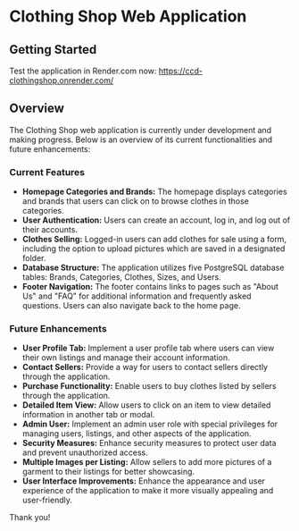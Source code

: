 # Clothing Shop Web Application

## Getting Started
Test the application in Render.com now:
https://ccd-clothingshop.onrender.com/

## Overview
The Clothing Shop web application is currently under development and making progress. Below is an overview of its current functionalities and future enhancements:

### Current Features
- **Homepage Categories and Brands:** The homepage displays categories and brands that users can click on to browse clothes in those categories.
- **User Authentication:** Users can create an account, log in, and log out of their accounts.
- **Clothes Selling:** Logged-in users can add clothes for sale using a form, including the option to upload pictures which are saved in a designated folder.
- **Database Structure:** The application utilizes five PostgreSQL database tables: Brands, Categories, Clothes, Sizes, and Users.
- **Footer Navigation:** The footer contains links to pages such as "About Us" and "FAQ" for additional information and frequently asked questions. Users can also navigate back to the home page.

### Future Enhancements
- **User Profile Tab:** Implement a user profile tab where users can view their own listings and manage their account information.
- **Contact Sellers:** Provide a way for users to contact sellers directly through the application.
- **Purchase Functionality:** Enable users to buy clothes listed by sellers through the application.
- **Detailed Item View:** Allow users to click on an item to view detailed information in another tab or modal.
- **Admin User:** Implement an admin user role with special privileges for managing users, listings, and other aspects of the application.
- **Security Measures:** Enhance security measures to protect user data and prevent unauthorized access.
- **Multiple Images per Listing:** Allow sellers to add more pictures of a garment to their listings for better showcasing.
- **User Interface Improvements:** Enhance the appearance and user experience of the application to make it more visually appealing and user-friendly.

Thank you!
